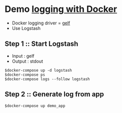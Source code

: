 # Demo [logging with Docker](https://docs.docker.com/config/containers/logging/configure/#supported-logging-drivers)
* Docker logging driver = [gelf](https://www.elastic.co/guide/en/logstash/current/plugins-inputs-gelf.html)
* Use Logstash

## Step 1 :: Start Logstash
* Input : gelf
* Output : stdout

```
$docker-compose up -d logstash
$docker-compose ps
$docker-compose logs --follow logstash
```

## Step 2 :: Generate log from app
```
$docker-compose up demo_app
```
